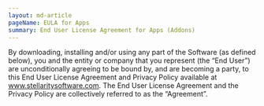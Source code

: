 ```yaml
---
layout: md-article
pageName: EULA for Apps
summary: End User License Agreement for Apps (Addons)
---
```


By downloading, installing and/or using any part of the Software (as defined below), you and the entity or company that you represent (the “End User”) are unconditionally agreeing to be bound by, and are becoming a party, to this End User License Agreement and Privacy Policy available at www.stellaritysoftware.com. The End User License Agreement and the Privacy Policy are collectively referred to as the “Agreement”.